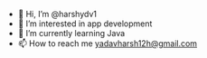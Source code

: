 - 👋 Hi, I’m @harshydv1
- 👀 I’m interested in app development 
- 🌱 I’m currently learning Java 
- 📫 How to reach me yadavharsh12h@gmail.com

<!---
harshydv1/harshydv1 is a ✨ special ✨ repository because its `README.md` (this file) appears on your GitHub profile.
You can click the Preview link to take a look at your changes.
--->
